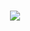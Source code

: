 <h1 align="center">
  <a href="https://git.io/typing-svg">
    <img src="https://readme-typing-svg.herokuapp.com/?lines=Hello+from+Chetan+Sharma👋;Dedicated+NodeJs+NextJS Developer!;This+guy+loves+to+write+complex code+at+server+side....;&center=true&size=30">
  </a>
</h1>

<!---
ChetanIndira/ChetanIndira is a ✨ special ✨ repository because its `README.md` (this file) appears on your GitHub profile.
You can click the Preview link to take a look at your changes.
--->
